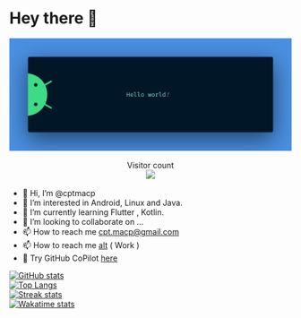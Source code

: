 # Hey there :wave:

<img src="https://github.com/cptmacp/cptmacp/blob/main/banner.png?raw=true" alt="Hello world">

<p align="center"> 
  Visitor count<br>
  <img src="https://profile-counter.glitch.me/cptmacp/count.svg" />
</p>



- 👋 Hi, I’m @cptmacp
- 👀 I’m interested in Android, Linux and Java.
- 🌱 I’m currently learning Flutter , Kotlin.
- 💞️ I’m looking to collaborate on ...
- 📫 How to reach me cpt.macp@gmail.com
- 📫 How to reach me [alt](https://github.com/R-7951) ( Work ) 
- :robot: Try GitHub CoPilot [here](https://copilot.github.com/)

[![GitHub stats](https://github-readme-stats.vercel.app/api?username=cptmacp&show_icons=true&theme=tokyonight)](https://github.com/cptmacp/cptmacp) \
[![Top Langs](https://github-readme-stats.vercel.app/api/top-langs/?username=cptmacp&theme=tokyonight)](https://github.com/cptmacp/cptmacp) \
[![Streak stats](https://github-readme-streak-stats.herokuapp.com/?user=cptmacp&theme=tokyonight)](https://github.com/cptmacp/cptmacp) \
[![Wakatime stats](https://github-readme-stats.vercel.app/api/wakatime?username=cptmacp&theme=tokyonight)](https://github.com/cptmacp/cptmacp) 

